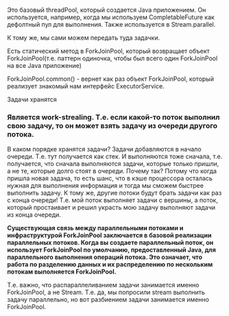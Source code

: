 Это базовый threadPool, который создается Java приложением. Он используется, например, когда мы используем CompletableFuture как дефолтный пул для выполнения. Также используется в Stream.parallel.

 К тому же, мы сами можем передать туда задачки.

Есть статический метод в ForkJoinPool, который возвращает объект ForkJoinPool(т.е. паттерн одиночка, чтобы был всего один ForkJoinPool на все Java приложение)

ForkJoinPool.common() - вернет как раз объект ForkJoinPool, который реализует знакомый нам интерфейс ExecutorService.

Задачи хранятся
### Является work-strealing. Т.е. если какой-то поток выполнил свою задачу, то он может взять задачу из очереди другого потока.
В каком порядке хранятся задачи? Задачи добавляются в начало очереди. Т.е. тут получается как стек. И выполняются тоже сначала, т.е. получается, что сначала выполняются задачи, которые только пришли, а не те, которые долго стоят в очереди. Почему так? Потому что когда пришла новая задача, то есть шанс, что в кэше процессора осталась нужная для выполнения информация и тогда мы сможем быстрее выполнить задачу. К тому же, другие потоки будут брать задачи как раз с конца очереди! Т.е. мой поток выполняет задачи с вершины, а поток, который простаивает и решил украсть мою задачу выполняют задачи из конца очереди.


**Существующая связь между параллельными потоками и инфраструктурой ForkJoinPool заключается в базовой реализации параллельных потоков. Когда вы создаете параллельный поток, он использует ForkJoinPool по умолчанию, предоставленный Java, для параллельного выполнения операций потока. Это означает, что работа по разделению данных и их распределению по нескольким потокам выполняется ForkJoinPool.**

Т.е. важно, что распараллеливанием задачи занимается именно ForkJoinPool, а не Stream. Т.е. да, мы попросили stream выполнить задачу параллельно, но вот разбиением задачи занимается именно ForkJoinPool.